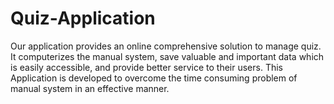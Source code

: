# Quiz-Application
Our application provides an online comprehensive solution to manage quiz. It computerizes the manual system, save valuable and important data which is easily accessible, and provide better service to their users. This Application is developed to overcome the time consuming problem of manual system in an effective manner.
